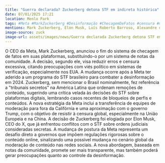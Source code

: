 ```yaml
---
title: "Guerra declarada? Zuckerberg detona STF em indireta histórica"
date: 07/01/2025 17:21
location: Menlo Park
tags: #Meta #MarkZuckerberg #Desinformação #ChecagemDeFatos #censura #moderaçãoDeConteúdo #RedesSociais #ElonMusk #STF #GovernoDigital #abc360noticias
mentions: Mark Zuckerberg, Elon Musk, Luís Roberto Barroso, Alexandre de Moraes, Donald Trump, Joe Biden.
image-source: zuck
image-url: assets/images/news/Guerra declarada Zuckerberg detona STF em indireta histórica.jpg
---
```


O CEO da Meta, Mark Zuckerberg, anunciou o fim do sistema de checagem de fatos em suas plataformas, substituindo-o por um sistema de notas da comunidade.  A decisão, segundo ele, visa reduzir erros e censura excessiva,  citando preocupações com viés político em sistemas de verificação, especialmente nos EUA.  A mudança ocorre após a Meta ter aderido a um programa do STF brasileiro para combater a desinformação em 2024.  Zuckerberg, sem mencionar o Brasil nominalmente, fez referência a "tribunais secretos" na América Latina que ordenam remoções de conteúdo,  sugerindo uma crítica velada às decisões do STF sobre plataformas digitais, lembrando casos recentes de bloqueios de perfis e conteúdos.  A nova estratégia da Meta inclui a transferência de equipes de moderação para fora da Califórnia e uma aproximação com o governo Trump, com o objetivo de resistir à censura global, especialmente na União Europeia e na China.  A decisão de Zuckerberg foi elogiada por Elon Musk, CEO do X, que já enfrentou conflitos com o STF sobre ordens judiciais consideradas secretas.  A mudança de postura da Meta representa um desafio direto a governos que impõem regulações rigorosas sobre o conteúdo online, sinalizando uma possível mudança no cenário global da moderação de conteúdo nas redes sociais. A nova abordagem, baseada em notas da comunidade, promete ser mais transparente, mas também poderá gerar preocupações quanto ao controle da desinformação.
